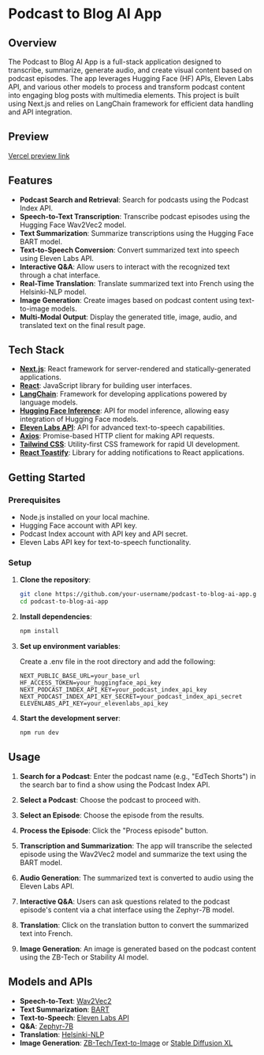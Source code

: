 # Podcast to Blog AI App

## Overview

The Podcast to Blog AI App is a full-stack application designed to transcribe, summarize, generate audio, and create visual content based on podcast episodes. The app leverages Hugging Face (HF) APIs, Eleven Labs API, and various other models to process and transform podcast content into engaging blog posts with multimedia elements. This project is built using Next.js and relies on LangChain framework for efficient data handling and API integration.

## Preview

[Vercel preview link](https://saas-podcast-to-blog-ai-app.vercel.app/)

## Features

- **Podcast Search and Retrieval**: Search for podcasts using the Podcast Index API.
- **Speech-to-Text Transcription**: Transcribe podcast episodes using the Hugging Face Wav2Vec2 model.
- **Text Summarization**: Summarize transcriptions using the Hugging Face BART model.
- **Text-to-Speech Conversion**: Convert summarized text into speech using Eleven Labs API.
- **Interactive Q&A**: Allow users to interact with the recognized text through a chat interface.
- **Real-Time Translation**: Translate summarized text into French using the Helsinki-NLP model.
- **Image Generation**: Create images based on podcast content using text-to-image models.
- **Multi-Modal Output**: Display the generated title, image, audio, and translated text on the final result page.

## Tech Stack

- **[Next.js](https://nextjs.org/)**: React framework for server-rendered and statically-generated applications.
- **[React](https://reactjs.org/)**: JavaScript library for building user interfaces.
- **[LangChain](https://github.com/hwchase17/langchain)**: Framework for developing applications powered by language models.
- **[Hugging Face Inference](https://huggingface.co/docs/api-inference/index)**: API for model inference, allowing easy integration of Hugging Face models.
- **[Eleven Labs API](https://elevenlabs.io/docs/api-reference/text-to-speech)**: API for advanced text-to-speech capabilities.
- **[Axios](https://axios-http.com/)**: Promise-based HTTP client for making API requests.
- **[Tailwind CSS](https://tailwindcss.com/)**: Utility-first CSS framework for rapid UI development.
- **[React Toastify](https://fkhadra.github.io/react-toastify/)**: Library for adding notifications to React applications.

## Getting Started

### Prerequisites

- Node.js installed on your local machine.
- Hugging Face account with API key.
- Podcast Index account with API key and API secret.
- Eleven Labs API key for text-to-speech functionality.

### Setup

1. **Clone the repository**:

	```bash
	git clone https://github.com/your-username/podcast-to-blog-ai-app.git
	cd podcast-to-blog-ai-app
	```
2. **Install dependencies**:

	```bash
	npm install
	```

3. **Set up environment variables**:

	Create a .env file in the root directory and add the following:

	```
	NEXT_PUBLIC_BASE_URL=your_base_url
	HF_ACCESS_TOKEN=your_huggingface_api_key
	NEXT_PODCAST_INDEX_API_KEY=your_podcast_index_api_key
	NEXT_PODCAST_INDEX_API_KEY_SECRET=your_podcast_index_api_secret
	ELEVENLABS_API_KEY=your_elevenlabs_api_key
	```

4. **Start the development server**:

	```bash
	npm run dev
	```

## Usage

1. **Search for a Podcast**: Enter the podcast name (e.g., "EdTech Shorts") in the search bar to find a show using the Podcast Index API.

2. **Select a Podcast**: Choose the podcast to proceed with.

3. **Select an Episode**: Choose the episode from the results.

4. **Process the Episode**: Click the "Process episode" button.

3. **Transcription and Summarization**: The app will transcribe the selected episode using the Wav2Vec2 model and summarize the text using the BART model.

4. **Audio Generation**: The summarized text is converted to audio using the Eleven Labs API.

5. **Interactive Q&A**: Users can ask questions related to the podcast episode's content via a chat interface using the Zephyr-7B model.

6. **Translation**: Click on the translation button to convert the summarized text into French.

7. **Image Generation**: An image is generated based on the podcast content using the ZB-Tech or Stability AI model.

## Models and APIs

- **Speech-to-Text**: [Wav2Vec2](https://huggingface.co/facebook/wav2vec2-base-960h?inference_api=true)
- **Text Summarization**: [BART](https://huggingface.co/facebook/bart-large-cnn)
- **Text-to-Speech**: [Eleven Labs API](https://elevenlabs.io/docs/api-reference/text-to-speech)
- **Q&A**: [Zephyr-7B](https://huggingface.co/HuggingFaceH4/zephyr-7b-beta)
- **Translation**: [Helsinki-NLP](https://huggingface.co/Helsinki-NLP/opus-mt-en-fr)
- **Image Generation**: [ZB-Tech/Text-to-Image](https://huggingface.co/ZB-Tech/Text-to-Image) or [Stable Diffusion XL](https://huggingface.co/stabilityai/stable-diffusion-xl-base-1.0)
